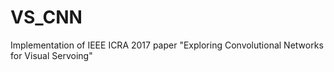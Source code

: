 # VS_CNN
Implementation of IEEE ICRA 2017 paper "Exploring Convolutional Networks for Visual Servoing"
